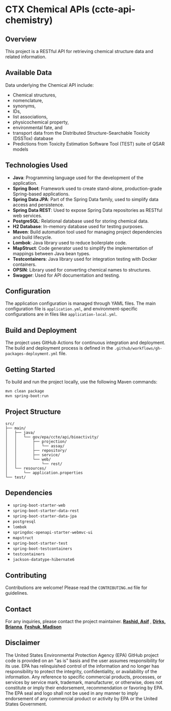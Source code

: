 # CTX Chemical APIs (ccte-api-chemistry)

## Overview
This project is a RESTful API for retrieving chemical structure data and related information.

## Available Data 
Data underlying the Chemical API include:
- Chemical structures, 
- nomenclature, 
- synonyms, 
- IDs, 
- list associations, 
- physicochemical property, 
- environmental fate, and 
- transport data from the Distributed Structure-Searchable Toxicity (DSSTox) database 
- Predictions from Toxicity Estimation Software Tool (TEST) suite of QSAR models

## Technologies Used
- **Java**: Programming language used for the development of the application.
- **Spring Boot**: Framework used to create stand-alone, production-grade Spring-based applications.
- **Spring Data JPA**: Part of the Spring Data family, used to simplify data access and persistence.
- **Spring Data REST**: Used to expose Spring Data repositories as RESTful web services.
- **PostgreSQL**: Relational database used for storing chemical data.
- **H2 Database**: In-memory database used for testing purposes.
- **Maven**: Build automation tool used for managing project dependencies and build lifecycle.
- **Lombok**: Java library used to reduce boilerplate code.
- **MapStruct**: Code generator used to simplify the implementation of mappings between Java bean types.
- **Testcontainers**: Java library used for integration testing with Docker containers.
- **OPSIN**: Library used for converting chemical names to structures.
- **Swagger**: Used for API documentation and testing.

## Configuration
The application configuration is managed through YAML files. The main configuration file is `application.yml`, and environment-specific configurations are in files like `application-local.yml`.

## Build and Deployment
The project uses GitHub Actions for continuous integration and deployment. The build and deployment process is defined in the `.github/workflows/gh-packages-deployment.yml` file.

## Getting Started
To build and run the project locally, use the following Maven commands:

```sh
mvn clean package
mvn spring-boot:run
```

## Project Structure
```plaintext
src/
├── main/
│   ├── java/
│   │   └── gov/epa/ccte/api/bioactivity/
│   │       ├── projection/
│   │       │   └── assay/
│   │       ├── repository/
│   │       ├── service/
│   │       └── web/
│   │           └── rest/
│   └── resources/
│       └── application.properties
└── test/
```

## Dependencies
- `spring-boot-starter-web`
- `spring-boot-starter-data-rest`
- `spring-boot-starter-data-jpa`
- `postgresql`
- `lombok`
- `springdoc-openapi-starter-webmvc-ui`
- `mapstruct`
- `spring-boot-starter-test`
- `spring-boot-testcontainers`
- `testcontainers`
- `jackson-datatype-hibernate6`

## Contributing
Contributions are welcome! Please read the `CONTRIBUTING.md` file for guidelines.

## Contact
 For any inquiries, please contact the project maintainer. **[Rashid, Asif](https://github.com/asif-rashid)** , **[Dirks, Brianna](https://github.com/bridirks)**, **[Feshuk, Madison](https://github.com/madison-feshuk)**

## Disclaimer
The United States Environmental Protection Agency (EPA) GitHub project code is provided on an "as is" basis and the user assumes responsibility for its use. EPA has relinquished control of the information and no longer has responsibility to protect the integrity, confidentiality, or availability of the information. Any reference to specific commercial products, processes, or services by service mark, trademark, manufacturer, or otherwise, does not constitute or imply their endorsement, recommendation or favoring by EPA. The EPA seal and logo shall not be used in any manner to imply endorsement of any commercial product or activity by EPA or the United States Government. 
